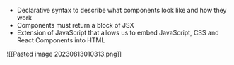 - Declarative syntax to describe what components look like and how they work
- Components must return a block of JSX
- Extension of JavaScript that allows us to embed JavaScript, CSS and React Components into HTML

![[Pasted image 20230813010313.png]]

